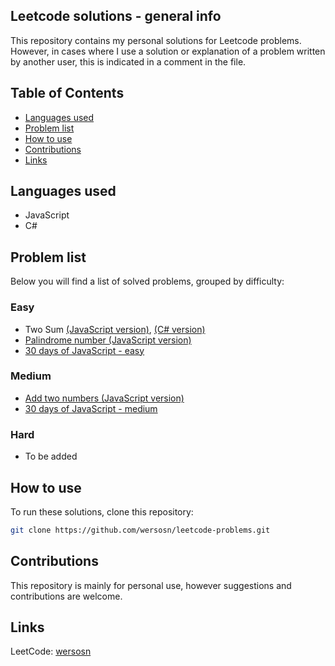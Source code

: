## Leetcode solutions - general info
This repository contains my personal solutions for Leetcode problems. 
However, in cases where I use a solution or explanation of a problem written by another user, this is indicated in a comment in the file.

## Table of Contents
- [Languages used](#languages-used)
- [Problem list](#problem-list)
- [How to use](#how-to-use)
- [Contributions](#contributions)
- [Links](#links)

## Languages used
- JavaScript
- C#

## Problem list
Below you will find a list of solved problems, grouped by difficulty:

### Easy
- Two Sum [(JavaScript version)](/easy/two-sum.js), [(C# version)](/easy/two-sum.cs)
- [Palindrome number (JavaScript version)](/easy/palindrome-number.js)
- [30 days of JavaScript - easy](/easy/30-days-of-javascript)

### Medium
- [Add two numbers (JavaScript version)](/medium/add-two-numbers.js)
- [30 days of JavaScript - medium](/medium/30-days-of-js-medium)

### Hard
- To be added

## How to use
To run these solutions, clone this repository:
```bash
git clone https://github.com/wersosn/leetcode-problems.git
```

## Contributions
This repository is mainly for personal use, however suggestions and contributions are welcome.

## Links
LeetCode: [wersosn](https://leetcode.com/u/hYSsc9PjMo/)
